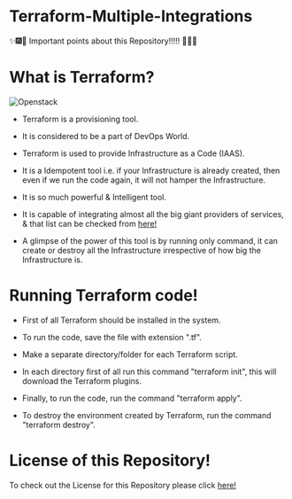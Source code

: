 # Terraform-Multiple-Integrations
:sparkles::fireworks::tada: Important points about this Repository!!!!! :tada::fireworks::sparkles:

# What is Terraform?
![Openstack](Images/t.png)

* Terraform is a provisioning tool.

* It is considered to be a part of DevOps World.

* Terraform is used to provide Infrastructure as a Code (IAAS).

* It is a Idempotent tool i.e. if your Infrastructure is already created, then even if we run the code again, it will not hamper the Infrastructure.

* It is so much powerful & Intelligent tool.

* It is capable of integrating almost all the big giant providers of services, & that list can be checked from [here!](https://www.terraform.io/docs/providers/index.html)

* A glimpse of the power of this tool is by running only command, it can create or destroy all the Infrastructure irrespective of how big the Infrastructure is.

# Running Terraform code!

* First of all Terraform should be installed in the system.

* To run the code, save the file with extension ".tf".

* Make a separate directory/folder for each Terraform script.

* In each directory first of all run this command "terraform init", this will download the Terraform plugins.

* Finally, to run the code, run the command "terraform apply".

* To destroy the environment created by Terraform, run the command "terraform destroy".

# License of this Repository!
To check out the License for this Repository please click [here!](LICENSE)